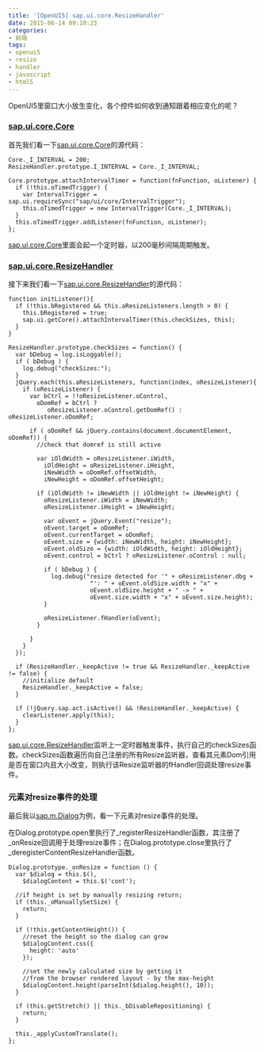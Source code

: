```yaml
---
title: '[OpenUI5] sap.ui.core.ResizeHandler'
date: 2015-06-14 09:10:23
categories: 
- 前端
tags: 
- openui5
- resize
- handler
- javascript
- html5
---
```

OpenUI5里窗口大小放生变化，各个控件如何收到通知跟着相应变化的呢？

### [ sap.ui.core.Core](https://github.com/SAP/openui5/blob/master/src/sap.ui.core/src/sap/ui/core/Core.js)

首先我们看一下[sap.ui.core.Core](https://github.com/SAP/openui5/blob/master/src/sap.ui.core/src/sap/ui/core/Core.js)的源代码：
```
Core._I_INTERVAL = 200;
ResizeHandler.prototype.I_INTERVAL = Core._I_INTERVAL;

Core.prototype.attachIntervalTimer = function(fnFunction, oListener) {
  if (!this.oTimedTrigger) {
    var IntervalTrigger = sap.ui.requireSync("sap/ui/core/IntervalTrigger");
    this.oTimedTrigger = new IntervalTrigger(Core._I_INTERVAL);
  }
  this.oTimedTrigger.addListener(fnFunction, oListener);
};

```

[ sap.ui.core.Core](https://github.com/SAP/openui5/blob/master/src/sap.ui.core/src/sap/ui/core/Core.js)里面会起一个定时器，以200毫秒间隔周期触发。

### [ sap.ui.core.ResizeHandler](https://github.com/SAP/openui5/blob/master/src/sap.ui.core/src/sap/ui/core/ResizeHandler.js)

接下来我们看一下[sap.ui.core.ResizeHandler](https://github.com/SAP/openui5/blob/master/src/sap.ui.core/src/sap/ui/core/ResizeHandler.js)的源代码：
```
function initListener(){
  if (!this.bRegistered && this.aResizeListeners.length > 0) {
    this.bRegistered = true;
    sap.ui.getCore().attachIntervalTimer(this.checkSizes, this);
  }
}

ResizeHandler.prototype.checkSizes = function() {
  var bDebug = log.isLoggable();
  if ( bDebug ) {
    log.debug("checkSizes:");
  }
  jQuery.each(this.aResizeListeners, function(index, oResizeListener){
    if (oResizeListener) {
      var bCtrl = !!oResizeListener.oControl,
        oDomRef = bCtrl ? 
           oResizeListener.oControl.getDomRef() : oResizeListener.oDomRef;

      if ( oDomRef && jQuery.contains(document.documentElement, oDomRef)) { 
        //check that domref is still active

        var iOldWidth = oResizeListener.iWidth,
          iOldHeight = oResizeListener.iHeight,
          iNewWidth = oDomRef.offsetWidth,
          iNewHeight = oDomRef.offsetHeight;

        if (iOldWidth != iNewWidth || iOldHeight != iNewHeight) {
          oResizeListener.iWidth = iNewWidth;
          oResizeListener.iHeight = iNewHeight;

          var oEvent = jQuery.Event("resize");
          oEvent.target = oDomRef;
          oEvent.currentTarget = oDomRef;
          oEvent.size = {width: iNewWidth, height: iNewHeight};
          oEvent.oldSize = {width: iOldWidth, height: iOldHeight};
          oEvent.control = bCtrl ? oResizeListener.oControl : null;

          if ( bDebug ) {
            log.debug("resize detected for '" + oResizeListener.dbg +
                       "': " + oEvent.oldSize.width + "x" +
                       oEvent.oldSize.height + " -> " + 
                       oEvent.size.width + "x" + oEvent.size.height);
          }

          oResizeListener.fHandler(oEvent);
        }

      }
    }
  });

  if (ResizeHandler._keepActive != true && ResizeHandler._keepActive != false) {
    //initialize default
    ResizeHandler._keepActive = false;
  }

  if (!jQuery.sap.act.isActive() && !ResizeHandler._keepActive) {
    clearListener.apply(this);
  }
};

```

[ sap.ui.core.ResizeHandler](https://github.com/SAP/openui5/blob/master/src/sap.ui.core/src/sap/ui/core/ResizeHandler.js)监听上一定时器触发事件，执行自己的checkSizes函数。checkSizes函数遍历向自己注册的所有Resize监听器，查看其元素Dom引用是否在窗口内且大小改变，则执行该Resize监听器的fHandler回调处理resize事件。

### 元素对resize事件的处理

最后我以[sap.m.Dialog](https://github.com/SAP/openui5/blob/master/src/sap.m/src/sap/m/Dialog.js)为例，看一下元素对resize事件的处理。

在Dialog.prototype.open里执行了_registerResizeHandler函数，其注册了_onResize回调用于处理resize事件；在Dialog.prototype.close里执行了_deregisterContentResizeHandler函数。
```
Dialog.prototype._onResize = function () {
  var $dialog = this.$(),
    $dialogContent = this.$('cont');

  //if height is set by manually resizing return;
  if (this._oManuallySetSize) {
    return;
  }

  if (!this.getContentHeight()) {
    //reset the height so the dialog can grow
    $dialogContent.css({
      height: 'auto'
    });

    //set the newly calculated size by getting it
    //from the browser rendered layout - by the max-height
    $dialogContent.height(parseInt($dialog.height(), 10));
  }

  if (this.getStretch() || this._bDisableRepositioning) {
    return;
  }

  this._applyCustomTranslate();
};
```
